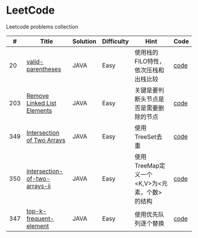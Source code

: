 # LeetCode

Leetcode problems collection


| #  |  Title | Solution  | Difficulty  | Hint | Code|
| ------------ | ------------ | ------------ | ------------ | --------|--------|
| 20  | [valid-parentheses](https://leetcode.com/problems/valid-parentheses/description/ "valid-parentheses") | JAVA  | Easy  | 使用栈的FILO特性，依次压栈和出栈比较 |[code](https://github.com/WillJE/LeetCode/blob/master/algorithms/20%20Valid%20Parentheses/ValidParentheses.java "code")|
| 203  | [Remove Linked List Elements](https://leetcode.com/problems/remove-linked-list-elements/ "Remove Linked List Elements") | JAVA  | Easy  | 关键是要判断头节点是否是需要删除的节点 |[code](https://github.com/WillJE/LeetCode/blob/master/algorithms/203%20Remove%20Linked%20List%20Elements/Solution.java "code")|
| 349  | [Intersection of Two Arrays](https://leetcode.com/problems/Intersection-of-Two-Arrays/ "Intersection of Two Arrays") | JAVA  | Easy  | 使用TreeSet去重 |[code](https://github.com/WillJE/LeetCode/blob/master/algorithms/349%20Intersection%20of%20Two%20Arrays/Solution.java "code")|
| 350  | [intersection-of-two-arrays-ii](https://leetcode.com/problems/intersection-of-two-arrays-ii/ "intersection-of-two-arrays-ii") | JAVA  | Easy  | 使用TreeMap定义一个<K,V>为<元素，个数>的结构 |[code](https://github.com/WillJE/LeetCode/blob/master/algorithms/350%20intersection-of-two-arrays-ii/Solution.java "code")|
| 347  | [top-k-frequent-element](https://leetcode-cn.com/problems/top-k-frequent-elements/description/ "top-k-frequent-element") | JAVA  | Easy  | 使用优先队列逐个替换 |[code](https://github.com/WillJE/LeetCode/blob/master/algorithms/347%20top-k-frequent-element/Solution.java"code")|

